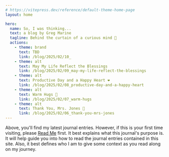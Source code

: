 ```yaml
---
# https://vitepress.dev/reference/default-theme-home-page
layout: home

hero:
  name: So, I was thinking...
  text: a blog by Greg Marine
  tagline: Behind the curtain of a curious mind 🤔
  actions:
    - theme: brand
      text: TBD
      link: /blog/2025/02/10_
    - theme: alt
      text: May My Life Reflect the Blessings
      link: /blog/2025/02/09_may-my-life-reflect-the-blessings
    - theme: alt
      text: Productive Day and a Happy Heart ❤️
      link: /blog/2025/02/08_productive-day-and-a-happy-heart
    - theme: alt
      text: Warm Hugs 🤗
      link: /blog/2025/02/07_warm-hugs
    - theme: alt
      text: Thank You, Mrs. Jones 🤗
      link: /blog/2025/02/06_thank-you-mrs-jones
---
```


Above, you'll find my latest journal entries. However, if this is your first time visiting, please [Read Me](read-me) first. It best explains what this journal's purpose is. It will help guide you into how to read the journal entries contained in this site. Also, it best defines who I am to give some context as you read along on my journey.